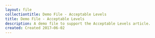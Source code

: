 ```yaml
---
layout: file
collectiontitle: Demo File - Acceptable Levels
title: Demo File - Acceptable Levels
description: A demo file to support the Acceptable Levels article.
created: Created 2017–06-02
---
```


<script async id="_ck_400572" src="https://forms.convertkit.com/400572?v=7"></script>
